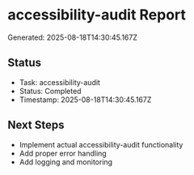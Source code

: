 # accessibility-audit Report

Generated: 2025-08-18T14:30:45.167Z

## Status
- Task: accessibility-audit
- Status: Completed
- Timestamp: 2025-08-18T14:30:45.167Z

## Next Steps
- Implement actual accessibility-audit functionality
- Add proper error handling
- Add logging and monitoring
